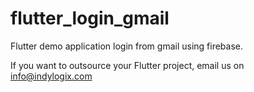 # flutter_login_gmail


Flutter demo application login from gmail using firebase.

If you want to outsource your Flutter project, email us on info@indylogix.com
